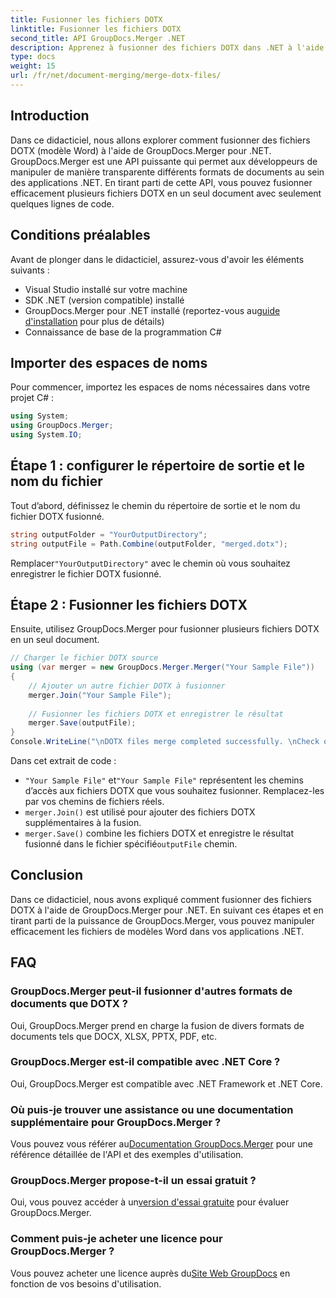 ```yaml
---
title: Fusionner les fichiers DOTX
linktitle: Fusionner les fichiers DOTX
second_title: API GroupDocs.Merger .NET
description: Apprenez à fusionner des fichiers DOTX dans .NET à l'aide de GroupDocs.Merger sans effort. Améliorez vos capacités de manipulation de documents.
type: docs
weight: 15
url: /fr/net/document-merging/merge-dotx-files/
---
```

## Introduction
Dans ce didacticiel, nous allons explorer comment fusionner des fichiers DOTX (modèle Word) à l'aide de GroupDocs.Merger pour .NET. GroupDocs.Merger est une API puissante qui permet aux développeurs de manipuler de manière transparente différents formats de documents au sein des applications .NET. En tirant parti de cette API, vous pouvez fusionner efficacement plusieurs fichiers DOTX en un seul document avec seulement quelques lignes de code.
## Conditions préalables
Avant de plonger dans le didacticiel, assurez-vous d'avoir les éléments suivants :
- Visual Studio installé sur votre machine
- SDK .NET (version compatible) installé
-  GroupDocs.Merger pour .NET installé (reportez-vous au[guide d'installation](https://reference.groupdocs.com/merger/net/) pour plus de détails)
- Connaissance de base de la programmation C#

## Importer des espaces de noms
Pour commencer, importez les espaces de noms nécessaires dans votre projet C# :
```csharp
using System; 
using GroupDocs.Merger;
using System.IO;
```
## Étape 1 : configurer le répertoire de sortie et le nom du fichier
Tout d’abord, définissez le chemin du répertoire de sortie et le nom du fichier DOTX fusionné.
```csharp
string outputFolder = "YourOutputDirectory";
string outputFile = Path.Combine(outputFolder, "merged.dotx");
```
 Remplacer`"YourOutputDirectory"` avec le chemin où vous souhaitez enregistrer le fichier DOTX fusionné.
## Étape 2 : Fusionner les fichiers DOTX
Ensuite, utilisez GroupDocs.Merger pour fusionner plusieurs fichiers DOTX en un seul document.
```csharp
// Charger le fichier DOTX source
using (var merger = new GroupDocs.Merger.Merger("Your Sample File"))
{
    // Ajouter un autre fichier DOTX à fusionner
    merger.Join("Your Sample File");
    
    // Fusionner les fichiers DOTX et enregistrer le résultat
    merger.Save(outputFile);
}
Console.WriteLine("\nDOTX files merge completed successfully. \nCheck output in {0}", outputFolder);
```
Dans cet extrait de code :
- `"Your Sample File"` et`"Your Sample File"` représentent les chemins d’accès aux fichiers DOTX que vous souhaitez fusionner. Remplacez-les par vos chemins de fichiers réels.
- `merger.Join()` est utilisé pour ajouter des fichiers DOTX supplémentaires à la fusion.
- `merger.Save()` combine les fichiers DOTX et enregistre le résultat fusionné dans le fichier spécifié`outputFile` chemin.

## Conclusion
Dans ce didacticiel, nous avons expliqué comment fusionner des fichiers DOTX à l'aide de GroupDocs.Merger pour .NET. En suivant ces étapes et en tirant parti de la puissance de GroupDocs.Merger, vous pouvez manipuler efficacement les fichiers de modèles Word dans vos applications .NET.

## FAQ
### GroupDocs.Merger peut-il fusionner d'autres formats de documents que DOTX ?
Oui, GroupDocs.Merger prend en charge la fusion de divers formats de documents tels que DOCX, XLSX, PPTX, PDF, etc.
### GroupDocs.Merger est-il compatible avec .NET Core ?
Oui, GroupDocs.Merger est compatible avec .NET Framework et .NET Core.
### Où puis-je trouver une assistance ou une documentation supplémentaire pour GroupDocs.Merger ?
 Vous pouvez vous référer au[Documentation GroupDocs.Merger](https://reference.groupdocs.com/merger/net/) pour une référence détaillée de l'API et des exemples d'utilisation.
### GroupDocs.Merger propose-t-il un essai gratuit ?
 Oui, vous pouvez accéder à un[version d'essai gratuite](https://releases.groupdocs.com/) pour évaluer GroupDocs.Merger.
### Comment puis-je acheter une licence pour GroupDocs.Merger ?
 Vous pouvez acheter une licence auprès du[Site Web GroupDocs](https://purchase.groupdocs.com/buy) en fonction de vos besoins d'utilisation.